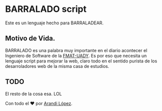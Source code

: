 # BARRALADO script
Este es un lenguaje hecho para BARRALADEAR.

## Motivo de Vida.
BARRALADO es una palabra muy importante en el diario acontecer el Ingeniero de Software de la [FMAT-UADY](http://matematicas.uady.mx). Es por eso que necesita un lenguaje script para mejorar la web, claro todo en el sentido purista de los desarroladores web de la misma casa de estudios.

## TODO
El resto de la cosa esa. LOL


Con todo el :heart: por [Arandi López](http://arandilopez.github.io).
